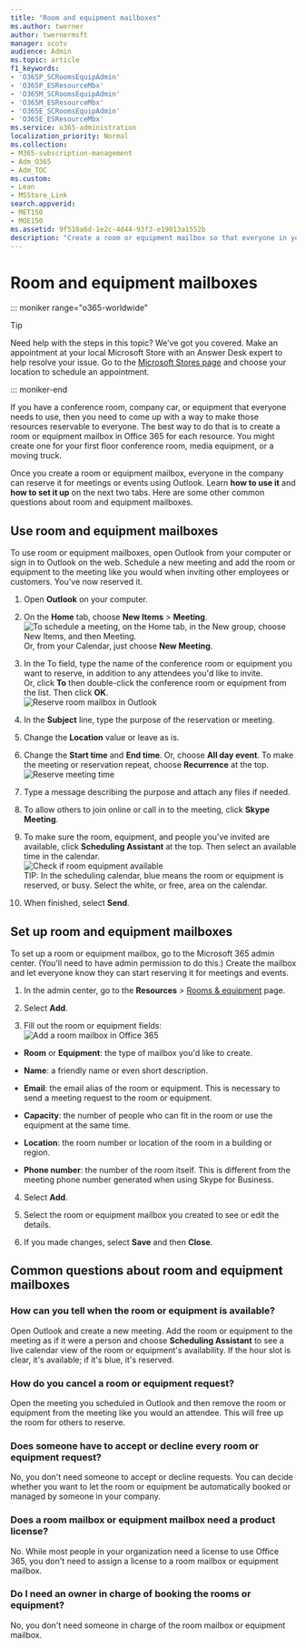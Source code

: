```yaml
---
title: "Room and equipment mailboxes"
ms.author: twerner
author: twernermsft
manager: scotv
audience: Admin
ms.topic: article
f1_keywords:
- 'O365P_SCRoomsEquipAdmin'
- 'O365P_ESResourceMbx'
- 'O365M_SCRoomsEquipAdmin'
- 'O365M_ESResourceMbx'
- 'O365E_SCRoomsEquipAdmin'
- 'O365E_ESResourceMbx'
ms.service: o365-administration
localization_priority: Normal
ms.collection: 
- M365-subscription-management 
- Adm_O365
- Adm_TOC
ms.custom:
- Lean
- MSStore_Link
search.appverid:
- MET150
- MOE150
ms.assetid: 9f518a6d-1e2c-4d44-93f3-e19013a1552b
description: "Create a room or equipment mailbox so that everyone in your organization can reserve it for meetings or events using Outlook. "
---
```


# Room and equipment mailboxes

::: moniker range="o365-worldwide"

> [!TIP]
> Need help with the steps in this topic? We’ve got you covered. Make an appointment at your local Microsoft Store with an Answer Desk expert to help resolve your issue. Go to the [Microsoft Stores page](https://go.microsoft.com/fwlink/?LinkID=2041482) and choose your location to schedule an appointment.

::: moniker-end

If you have a conference room, company car, or equipment that everyone needs to use, then you need to come up with a way to make those resources reservable to everyone. The best way to do that is to create a room or equipment mailbox in Office 365 for each resource. You might create one for your first floor conference room, media equipment, or a moving truck.
  
Once you create a room or equipment mailbox, everyone in the company can reserve it for meetings or events using Outlook. Learn **how to use it** and **how to set it up** on the next two tabs. Here are some other common questions about room and equipment mailboxes. 
  
## Use room and equipment mailboxes

To use room or equipment mailboxes, open Outlook from your computer or sign in to Outlook on the web. Schedule a new meeting and add the room or equipment to the meeting like you would when inviting other employees or customers. You've now reserved it.
  
1. Open **Outlook** on your computer. 
    
2. On the **Home** tab, choose **New Items** \> **Meeting**.<br/>![To schedule a meeting, on the Home tab, in the New group, choose New Items, and then Meeting.](../media/ffd575a8-1036-4d67-b839-73941fc60276.png)<br/>Or, from your Calendar, just choose **New Meeting**.
    
3. In the To field, type the name of the conference room or equipment you want to reserve, in addition to any attendees you'd like to invite.<br/>Or, click **To** then double-click the conference room or equipment from the list. Then click **OK**.<br/>![Reserve room mailbox in Outlook](../media/4588c806-9fb9-46c9-b2d8-34caa943e28e.png)
  
4. In the **Subject** line, type the purpose of the reservation or meeting. 
    
5. Change the **Location** value or leave as is. 
    
6. Change the **Start time** and **End time**. Or, choose **All day event**. To make the meeting or reservation repeat, choose **Recurrence** at the top.<br/>![Reserve meeting time](../media/4b72a0a6-4da2-449e-909e-85ea79f78e2c.png)
  
7. Type a message describing the purpose and attach any files if needed.
    
8. To allow others to join online or call in to the meeting, click **Skype Meeting**.
    
9. To make sure the room, equipment, and people you've invited are available, click **Scheduling Assistant** at the top. Then select an available time in the calendar.<br/> ![Check if room equipment available](../media/eb0097c6-4263-4b63-bfca-f7c03ad99b4f.png)<br/>TIP: In the scheduling calendar, blue means the room or equipment is reserved, or busy. Select the white, or free, area on the calendar. 
  
10. When finished, select **Send**.
    
## Set up room and equipment mailboxes

To set up a room or equipment mailbox, go to the Microsoft 365 admin center. (You'll need to have admin permission to do this.) Create the mailbox and let everyone know they can start reserving it for meetings and events.
  
1. In the admin center, go to the **Resources** \> [Rooms &amp; equipment](https://go.microsoft.com/fwlink/p/?linkid=2067334) page.
  
2. Select **Add**.
    
3. Fill out the room or equipment fields:<br/>![Add a room mailbox in Office 365](../media/114d49e3-976e-40ef-b0af-2b0f5c85f15e.png)<br/>
  
  - **Room** or **Equipment**: the type of mailbox you'd like to create.
    
  - **Name**: a friendly name or even short description.
    
  - **Email**: the email alias of the room or equipment. This is necessary to send a meeting request to the room or equipment.
    
  - **Capacity**: the number of people who can fit in the room or use the equipment at the same time.
    
  - **Location**: the room number or location of the room in a building or region.
    
  - **Phone number**: the number of the room itself. This is different from the meeting phone number generated when using Skype for Business.
    
4. Select **Add**.
    
5. Select the room or equipment mailbox you created to see or edit the details.
  
6. If you made changes, select **Save** and then **Close**.

## Common questions about room and equipment mailboxes

### How can you tell when the room or equipment is available?

Open Outlook and create a new meeting. Add the room or equipment to the meeting as if it were a person and choose **Scheduling Assistant** to see a live calendar view of the room or equipment's availability. If the hour slot is clear, it's available; if it's blue, it's reserved. 
  
### How do you cancel a room or equipment request?

Open the meeting you scheduled in Outlook and then remove the room or equipment from the meeting like you would an attendee. This will free up the room for others to reserve.
  
### Does someone have to accept or decline every room or equipment request?

 No, you don't need someone to accept or decline requests. You can decide whether you want to let the room or equipment be automatically booked or managed by someone in your company. 
  
### Does a room mailbox or equipment mailbox need a product license?

No. While most people in your organization need a license to use Office 365, you don't need to assign a license to a room mailbox or equipment mailbox.
  
### Do I need an owner in charge of booking the rooms or equipment?

 No, you don't need someone in charge of the room mailbox or equipment mailbox. 